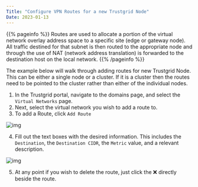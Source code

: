 ```yaml
---
Title: "Configure VPN Routes for a new Trustgrid Node"
Date: 2023-01-13
---
```

{{% pageinfo %}}
Routes are used to allocate a portion of the virtual network overlay address space to a specific site (edge or gateway node).  All traffic destined for that subnet is then routed to the appropriate node and through the use of NAT (network address translation) is forwarded to the destination host on the local network. 
{{% /pageinfo %}}

The example below will walk through adding routes for new Trustgrid Node. This can be either a single node or a cluster.  If it is a cluster then the routes need to be pointed to the cluster rather than either of the individual nodes. 

1. In the Trustgrid portal, navigate to the domains page, and select the `Virtual Networks` page.
2. Next, select the virtual network you wish to add a route to.
3. To add a Route, click `Add Route`

![img](add-route.png)

4. Fill out the text boxes with the desired information. This includes the `Destination`, the `Destination CIDR`, the `Metric` value, and a relevant description.

![img](add-route-info.png)

5. At any point if you wish to delete the route, just click the :x: directly beside the route.

